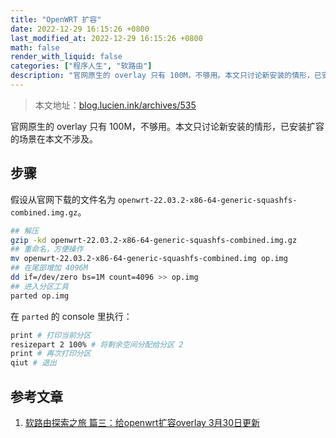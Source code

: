 ```yaml
---
title: "OpenWRT 扩容"
date: 2022-12-29 16:15:26 +0800
last_modified_at: 2022-12-29 16:15:26 +0800
math: false
render_with_liquid: false
categories: ["程序人生", "软路由"]
description: "官网原生的 overlay 只有 100M，不够用。本文只讨论新安装的情形，已安装扩容的场景在本文不涉及。"
---
```


> 本文地址：[blog.lucien.ink/archives/535][this]

官网原生的 overlay 只有 100M，不够用。本文只讨论新安装的情形，已安装扩容的场景在本文不涉及。

## 步骤

假设从官网下载的文件名为 `openwrt-22.03.2-x86-64-generic-squashfs-combined.img.gz`。

```bash
## 解压
gzip -kd openwrt-22.03.2-x86-64-generic-squashfs-combined.img.gz
## 重命名，方便操作
mv openwrt-22.03.2-x86-64-generic-squashfs-combined.img op.img
## 在尾部增加 4096M
dd if=/dev/zero bs=1M count=4096 >> op.img
## 进入分区工具
parted op.img
```

在 `parted` 的 console 里执行：

```bash
print # 打印当前分区
resizepart 2 100% # 将剩余空间分配给分区 2
print # 再次打印分区
qiut # 退出
```

## 参考文章

1. [软路由探索之旅 篇三：给openwrt扩容overlay 3月30日更新][ref]

[this]: https://blog.lucien.ink/archives/535/
[ref]: https://dickies.myds.me:56789/st/routeos/1024/